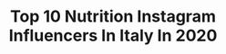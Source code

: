 ---
title: Top 10 Nutrition Instagram Influencers In Italy In 2020
description: >-
  Find top nutrition Instagram influencers in Italy in 2020. Most popular hashtags: #happiness #love #sport.
platform: Instagram
hits: 214
text_top: See the top-rated Instagram accounts on inBeat.
text_bottom: Our search engine aggregates 214 Instagram influencers like this in Italy for you to collaborate.
profiles:
  - username: "ema.bruni"
    fullname: >-
      Emanuele Bruni
    bio: >-
      Bachelor's degree in Biology, Master's degree in Biology, PhD in Biology Master in Human Nutrition 🚴‍♂️Cycling lover Strava: Emanuele Bruni 👫
    location: "Italy"
    followers: 14070
    engagement: 634
    commentsToLikes: 0.194281
    id: ck6tzfjmm9e8q0j71b99ftwpp
    verified: false
    hashtags: "#oxyburn, #giantbikeita, #apeman, #actioncam"
  - username: "eleonora_goldoni"
    fullname: >-
      Eleonora Goldoni
    bio: >-
      🔹Attaccante @napolifemminile 🔹Laureata in Clinical Nutrition negli USA 🔹Ideatrice di @projecteg16 🔹Atleta @adidasita 🔹📖 “Preferisco i Tacchetti”
    location: "Italy"
    followers: 213547
    engagement: 1159
    commentsToLikes: 0.009268
    id: ckap9bjgprzay0i78cqz2j9b2
    verified: true
    hashtags: "#lockdown, #calciofemminile, #love, #happiness"
  - username: "p.annab"
    fullname: >-
      Annabella Prisco 💎
    bio: >-
      👑 3a @miss_italia_campania @missitalia 🏋🏽‍♀️ Director @clubefitness.carladerogatis 🍔 Student in Nutrition 🔬 Doc in Biology 🇮🇹 Av, 26yo
    location: "Italy"
    followers: 65991
    engagement: 340
    commentsToLikes: 0.035542
    id: ckap24rwqxdaj0i78p747ju5v
    verified: false
    hashtags: "#siksilkjustlanded, #siksilksummer"
  - username: "max_veganfit"
    fullname: >-
      Massimo Brunaccioni
    bio: >-
      ★ WNBF Pro Men’s Physique 🥇Men’s Physique World Champion ‘19 🌱 Vegan ☆ Fitness & nutrition coach ☆ Natural bodybuilding coach 📚Author VEGAN COACH
    location: "Italy"
    followers: 48336
    engagement: 443
    commentsToLikes: 0.028563
    id: ck55nqzsp6srp0i11usfdcaq8
    verified: true
    hashtags: "#severomagiusto"
  - username: "alexaubryofficial"
    fullname: >-
      alex | fitness & positivity
    bio: >-
      ▪️Team @nocco.at | @barebells.at ▪️Team @ironmaxx_nutrition | ALEX10 ▪️Team @loewenanteil | alexaubry10 ⬇️ TOFFEE CORE CHEESECAKE 🍰
    location: "Italy"
    followers: 2937
    engagement: 1645
    commentsToLikes: 0.215717
    id: ckf5udb0ikhvh0j237eoa3o5i
    verified: false
    hashtags: "#focusonthegood, #happyme, #girlwholifts, #gymgirls"
  - username: "karina.fetica"
    fullname: >-
      Karina Fetica
    bio: >-
      Final 10 in Survivor Romania Crazy, fit Lady, kickin ass. Literally 🥊 ❗marketing@globalrecords.com Genius Nutrition discount:KF12 FoodKit discount:KF5
    location: "Italy"
    followers: 59356
    engagement: 890
    commentsToLikes: 0.006976
    id: ckap89su5ng6y0i78x4cs7xqa
    verified: false
    hashtags: "#france, #weirdos, #confidence, #loveyourself"
  - username: "simofit_xw"
    fullname: >-
      Simona Bartolini | FITNESS
    bio: >-
      Allenamento Femminile e Dolci Fit 𝑀𝑒𝑔𝓁𝒾𝑜 𝓊𝓃𝒶 𝓋𝑒𝓇𝒾𝓉à 𝒸𝒽𝑒 𝒻𝑒𝓇𝒾𝓈𝒸𝑒 𝒹𝒾 𝓊𝓃𝒶 𝒷𝓊𝑔𝒾𝒶 𝒹𝒾 𝒸𝑜𝓂𝑜𝒹𝑜 XWoman Coach®️Chef Model @xwoman_nutrition -10% XWPRO119
    location: "Italy"
    followers: 13773
    engagement: 352
    commentsToLikes: 0.071804
    id: ckaparbigx67u0i78bu1khe1b
    verified: false
    hashtags: "#dimagrire, #palestra, #blondiegirls, #mangiaresano"
  - username: "lailary__"
    fullname: >-
      𝐼𝑙𝑎𝑟𝑦 𝑆𝑎𝑛𝑡𝑒𝑙𝑙𝑖
    bio: >-
      Iᥣᥲrιᥲ10 @_bombafit_ Iᥣᥲ20 @fc.nutrition Iᥣᥲ10 @lo_gnocco ~ @hkit.it Modᥱᥣ @ifbb_pro_league & @missitalialazio Tᥱᥲm @giusepperomano83 ⬇️LιᥒkIᥒBιo⬇️
    location: "Italy"
    followers: 7938
    engagement: 753
    commentsToLikes: 0.092311
    id: ck5c0s71dtr490i11ku0zhjsc
    verified: false
    hashtags: "#love, #happiness, #bikini, #italy"
  - username: "s17ne"
    fullname: >-
      Simone Etere (Αιθήρ)
    bio: >-
      Calisthenics/Parkour Trainer© #1st ONE ARM 540/360🌍 Energetic by @PUMA • Info: etere.simone@gmail.com️ • Sponsor @nutritioncenter.it CODE: ETR10👇
    location: "Italy"
    followers: 318714
    engagement: 440
    commentsToLikes: 0.009255
    id: ck5hg9mtw1ncy0i11xawef1ne
    verified: false
    hashtags: "#noexcuses"
  - username: "_biancazero"
    fullname: >-
      • B I A N C A   Z E R O •
    bio: >-
      🇮🇹 @migames ambassador 🌱 Herbalife nutrition 🎬Actriz-attrice en o11ce @disneyxdla
    location: "Italy"
    followers: 31774
    engagement: 1067
    commentsToLikes: 0.016381
    id: ckap5zkw5dtwa0i78imew43jr
    verified: false
    hashtags: "#picoftheday, #positivity, #love, #ig"
---